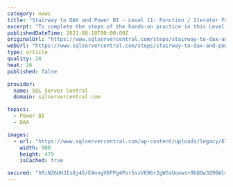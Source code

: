 ```yaml
---
category: news
title: "Stairway to DAX and Power BI - Level 11: Function / Iterator Function Pairs: The DAX Concatenate() and ConcatenateX() Functions"
excerpt: "To complete the steps of the hands-on practice in this Level, you’ll need to download the Contoso Sales Sample for Power BI Desktop file. This .pbix file already includes online sales data from ..."
publishedDateTime: 2021-08-18T00:00:00Z
originalUrl: "https://www.sqlservercentral.com/steps/stairway-to-dax-and-power-bi-level-11-function-iterator-function-pairs-the-dax-concatenate-and-concatenatex-functions"
webUrl: "https://www.sqlservercentral.com/steps/stairway-to-dax-and-power-bi-level-11-function-iterator-function-pairs-the-dax-concatenate-and-concatenatex-functions"
type: article
quality: 26
heat: 26
published: false

provider:
  name: SQL Server Central
  domain: sqlservercentral.com

topics:
  - Power BI
  - DAX

images:
  - url: "https://www.sqlservercentral.com/wp-content/uploads/legacy/67bd265fdb95b23be3a026fb87a640ce3a42d13a/30269.png"
    width: 900
    height: 479
    isCached: true

secured: "hRiNZ6UHJIs8j45/E4nngV6PPg4Por5szV696r2gWSsUoows+9bQOw3Q96WlmkHDH6NkY6JyckVoC4L+DKTfACbLw1CbNitRQsdqiT+iSuzPv0Rnq4eqrt9NAKhIGIKHTlMraacTW85BlYOJ+73ayM1dexsZrV4eU8Bu3+T3xlW45FOV0OOzyABOcjaRbkgXco8W3MuoZ5kUCBeNaqcPTEEelWxJFP6JCGB10fA08uQF/C0HExR9DcdHVauwPKaBR/wDxKxA5+2erF9QIQ8cOnt0jWxuw7LiSzq/FvKJcqX7GWZotwLjcyN48B4Xq8ecBDReNXRnI3EBS9a6AubMu8KqN+llupWWAn3m6dh0mzM=;N/Zg+H7P0QkJeJhtwITpYg=="
---
```


